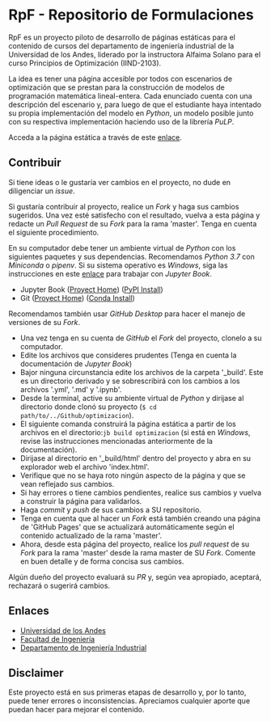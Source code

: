 # RpF - Repositorio de Formulaciones

RpF es un proyecto piloto de desarrollo de páginas estáticas para el contenido de cursos del departamento de ingeniería industrial de la Universidad de los Andes, liderado por la instructora Alfaima Solano para el curso Principios de Optimización (IIND-2103).

La idea es tener una página accesible por todos con escenarios de optimización que se prestan para la construcción de modelos de programación matemática lineal-entera. Cada enunciado cuenta con una descripción del escenario y, para luego de que el estudiante haya intentado su propia implementación del modelo en _Python_, un modelo posible junto con su respectiva implementación haciendo uso de la librería _PuLP_.

Acceda a la página estática a través de este [enlace](https://alfaimasb.github.io/optimizacion/intro.html).

## Contribuir

Si tiene ideas o le gustaría ver cambios en el proyecto, no dude en diligenciar un _issue_.

Si gustaría contribuir al proyecto, realice un _Fork_ y haga sus cambios sugeridos. Una vez esté satisfecho con el resultado, vuelva a esta página y redacte un _Pull Request_ de su _Fork_ para la rama 'master'. Tenga en cuenta el siguiente procedimiento.

En su computador debe tener un ambiente virtual de _Python_ con los siguientes paquetes y sus dependencias. Recomendamos _Python 3.7_ con _Miniconda_ o _pipenv_. Si su sistema operativo es _Windows_, siga las instrucciones en este [enlace](https://jupyterbook.org/advanced/advanced.html?highlight=windows#working-on-windows) para trabajar con _Jupyter Book_.

 * Jupyter Book ([Proyect Home](https://jupyterbook.org/intro.html)) ([PyPI Install](https://pypi.org/project/jupyter-book/))
 * Git ([Proyect Home](https://git-scm.com/)) ([Conda Install](https://anaconda.org/anaconda/git))

Recomendamos también usar _GitHub Desktop_ para hacer el manejo de versiones de su _Fork_.

 * Una vez tenga en su cuenta de _GitHub_ el _Fork_ del proyecto, clonelo a su computador.
 * Edite los archivos que consideres prudentes (Tenga en cuenta la documentación de _Jupyter Book_)
 * Bajor ninguna circunstancia edite los archivos de la carpeta '_build'. Este es un directorio derivado y se sobrescribirá con los cambios a los archivos '.yml', '.md' y '.ipynb'.
 * Desde la terminal, active su ambiente virtual de _Python_ y dirijase al directorio donde clonó su proyecto (`$ cd path/to/../Github/optimizacion`).
 * El siguiente comanda construirá la página estática a partir de los archivos en el directorio:`jb build optimizacion` (si está en _Windows_, revise las instrucciones mencionadas anteriormente de la documentación).
 * Dirijase al directorio en '_build/html' dentro del proyecto y abra en su explorador web el archivo 'index.html'.
 * Verifique que no se haya roto ningún aspecto de la página y que se vean reflejado sus cambios.
 * Si hay errores o tiene cambios pendientes, realice sus cambios y vuelva a construir la página para validarlos.
 * Haga _commit_ y _push_ de sus cambios a SU repositorio.
 * Tenga en cuenta que al hacer un _Fork_ está también creando una página de 'GitHub Pages' que se actualizará automáticamente según el contenido actualizado de la rama 'master'.
 * Ahora, desde esta página del proyecto, realice los _pull request_ de su _Fork_ para la rama 'master' desde la rama master de SU _Fork_. Comente en buen detalle y de forma concisa sus cambios.

Algún dueño del proyecto evaluará su _PR_ y, según vea apropiado, aceptará, rechazará o sugerirá cambios.

## Enlaces
 * [Universidad de los Andes](https://uniandes.edu.co/)
 * [Facultad de Ingeniería](https://ingenieria.uniandes.edu.co/)
 * [Departamento de Ingeniería Industrial](https://industrial.uniandes.edu.co/)

## Disclaimer

Este proyecto está en sus primeras etapas de desarrollo y, por lo tanto, puede tener errores o inconsistencias. Apreciamos cualquier aporte que puedan hacer para mejorar el contenido.

